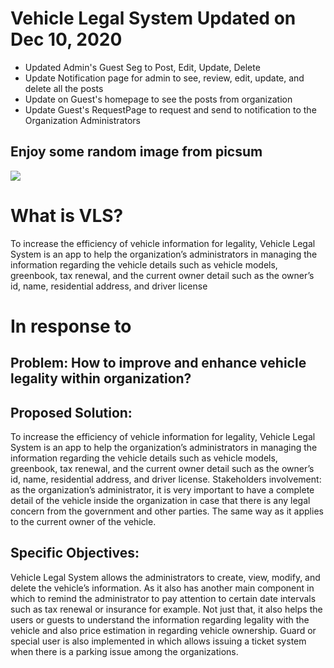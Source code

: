 # Vehicle Legal System Updated on Dec 10, 2020

- Updated Admin's Guest Seg to Post, Edit, Update, Delete
- Update Notification page for admin to see, review, edit, update, and delete all the posts
- Update on Guest's homepage to see the posts from organization
- Update Guest's RequestPage to request and send to notification to the Organization Administrators

## Enjoy some random image from picsum

 <img src="https://picsum.photos/seed/picsum/536/354" />

# What is VLS?

To increase the efficiency of vehicle information for legality, Vehicle Legal
System is an app to help the organization’s administrators in managing the information regarding
the vehicle details such as vehicle models, greenbook, tax renewal, and the current owner detail
such as the owner’s id, name, residential address, and driver license

# In response to

## Problem: How to improve and enhance vehicle legality within organization?

## Proposed Solution:

To increase the efficiency of vehicle information for legality, Vehicle Legal
System is an app to help the organization’s administrators in managing the information regarding
the vehicle details such as vehicle models, greenbook, tax renewal, and the current owner detail
such as the owner’s id, name, residential address, and driver license.
Stakeholders involvement: as the organization’s administrator, it is very important to have a
complete detail of the vehicle inside the organization in case that there is any legal concern from
the government and other parties. The same way as it applies to the current owner of the vehicle.

## Specific Objectives:

Vehicle Legal System allows the administrators to create, view,
modify, and delete the vehicle’s information. As it also has another main component in which to
remind the administrator to pay attention to certain date intervals such as tax renewal or
insurance for example. Not just that, it also helps the users or guests to understand the
information regarding legality with the vehicle and also price estimation in regarding vehicle
ownership. Guard or special user is also implemented in which allows issuing a ticket system
when there is a parking issue among the organizations.
